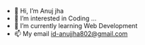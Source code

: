 - 👋 Hi, I’m Anuj jha   
- 👀 I’m interested in Coding ...
- 🌱 I’m currently learning Web Development
- 📫 My email id-anujjha802@gmail.com

<!---
anujjha24/anujjha24 is a ✨ special ✨ repository because its `README.md` (this file) appears on your GitHub profile.
You can click the Preview link to take a look at your changes.
--->
